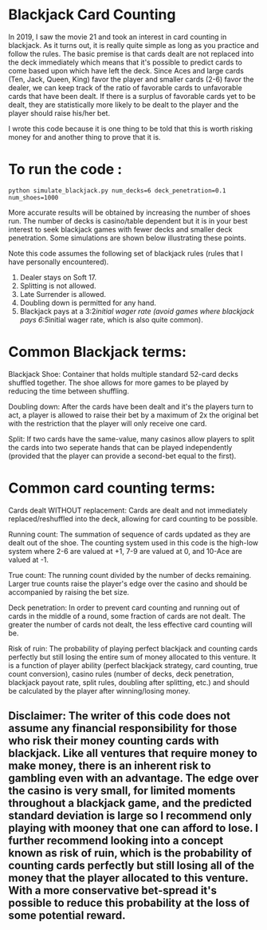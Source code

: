 # Blackjack Card Counting


In 2019, I saw the movie 21 and took an interest in card counting in blackjack. As it turns out, it is really quite simple as long as you practice and follow the rules. The basic premise is that cards dealt are not replaced into the deck immediately which means that it's possible to predict cards to come based upon which have left the deck. Since Aces and large cards (Ten, Jack, Queen, King) favor the player and smaller cards (2-6) favor the dealer, we can keep track of the ratio of favorable cards to unfavorable cards that have been dealt. If there is a surplus of favorable cards yet to be dealt, they are statistically more likely to be dealt to the player and the player should raise his/her bet. 

I wrote this code because it is one thing to be told that this is worth risking money for and another thing to prove that it is. 

# To run the code : 

    python simulate_blackjack.py num_decks=6 deck_penetration=0.1 num_shoes=1000
    

More accurate results will be obtained by increasing the number of shoes run. The number of decks is casino/table dependent but it is in your best interest to seek blackjack games with fewer decks and smaller deck penetration. Some simulations are shown below illustrating these points. 

Note this code assumes the following set of blackjack rules (rules that I have personally encountered). 

1. Dealer stays on Soft 17. 
2. Splitting is not allowed.
3. Late Surrender is allowed. 
4. Doubling down is permitted for any hand. 
5. Blackjack pays at a 3:2*initial wager rate (avoid games where blackjack pays 6:5*initial wager rate, which is also quite common).

# Common Blackjack terms: 

Blackjack Shoe: Container that holds multiple standard 52-card decks shuffled together. The shoe allows for more games to be played by reducing the time between shuffling. 

Doubling down: After the cards have been dealt and it's the players turn to act, a player is allowed to raise their bet by a maximum of 2x the original bet with the restriction that the player will only receive one card. 

Split: If two cards have the same-value, many casinos allow players to split the cards into two seperate hands that can be played independently (provided that the player can provide a second-bet equal to the first). 

# Common card counting terms: 

Cards dealt WITHOUT replacement: Cards are dealt and not immediately replaced/reshuffled into the deck, allowing for card counting to be possible. 

Running count: The summation of sequence of cards updated as they are dealt out of the shoe. The counting system used in this code is the high-low system where 2-6 are valued at +1, 7-9 are valued at 0, and 10-Ace are valued at -1. 

True count: The running count divided by the number of decks remaining. Larger true counts raise the player's edge over the casino and should be accompanied by raising the bet size. 

Deck penetration: In order to prevent card counting and running out of cards in the middle of a round, some fraction of cards are not dealt. The greater the number of cards not dealt, the less effective card counting will be. 

Risk of ruin: The probability of playing perfect blackjack and counting cards perfectly but still losing the entire sum of money allocated to this venture. It is a function of player ability (perfect blackjack strategy, card counting, true count conversion), casino rules (number of decks, deck penetration, blackjack payout rate, split rules, doubling after splitting, etc.) and should be calculated by the player after winning/losing money. 


## Disclaimer: The writer of this code does not assume any financial responsibility for those who risk their money counting cards with blackjack. Like all ventures that require money to make money, there is an inherent risk to gambling even with an advantage. The edge over the casino is very small, for limited moments throughout a blackjack game, and the predicted standard deviation is large so I recommend only playing with mooney that one can afford to lose. I further recommend looking into a concept known as risk of ruin, which is the probability of counting cards perfectly but still losing all of the money that the player allocated to this venture. With a more conservative bet-spread it's possible to reduce this probability at the loss of some potential reward. 



